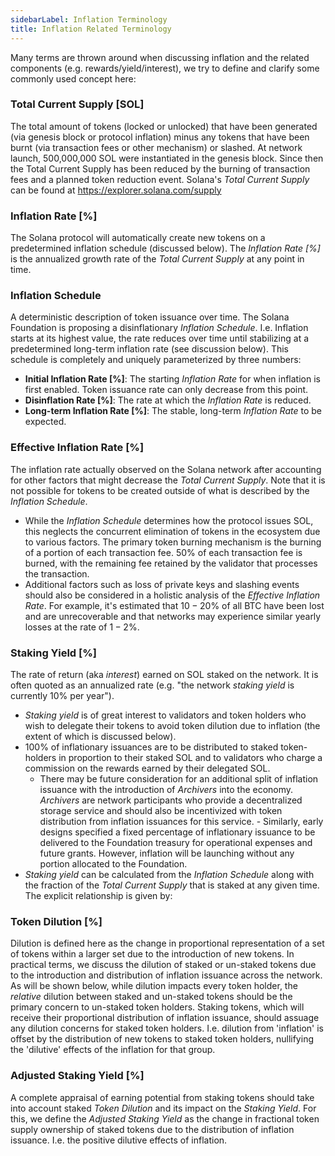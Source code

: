 ```yaml
---
sidebarLabel: Inflation Terminology
title: Inflation Related Terminology
---
```


Many terms are thrown around when discussing inflation and the related
components (e.g. rewards/yield/interest), we try to define and clarify some
commonly used concept here:

### Total Current Supply [SOL]

The total amount of tokens (locked or unlocked) that have been generated (via
genesis block or protocol inflation) minus any tokens that have been burnt (via
transaction fees or other mechanism) or slashed. At network launch, 500,000,000
SOL were instantiated in the genesis block. Since then the Total Current Supply
has been reduced by the burning of transaction fees and a planned token
reduction event. Solana's _Total Current Supply_ can be found at
https://explorer.solana.com/supply

### Inflation Rate [%]

The Solana protocol will automatically create new tokens on a predetermined
inflation schedule (discussed below). The _Inflation Rate [%]_ is the annualized
growth rate of the _Total Current Supply_ at any point in time.

### Inflation Schedule

A deterministic description of token issuance over time. The Solana Foundation
is proposing a disinflationary _Inflation Schedule_. I.e. Inflation starts at
its highest value, the rate reduces over time until stabilizing at a
predetermined long-term inflation rate (see discussion below). This schedule is
completely and uniquely parameterized by three numbers:

- **Initial Inflation Rate [%]**: The starting _Inflation Rate_ for when
  inflation is first enabled. Token issuance rate can only decrease from this
  point.
- **Disinflation Rate [%]**: The rate at which the _Inflation Rate_ is reduced.
- **Long-term Inflation Rate [%]**: The stable, long-term _Inflation Rate_ to be
  expected.

### Effective Inflation Rate [%]

The inflation rate actually observed on the Solana network after accounting for
other factors that might decrease the _Total Current Supply_. Note that it is
not possible for tokens to be created outside of what is described by the
_Inflation Schedule_.

- While the _Inflation Schedule_ determines how the protocol issues SOL, this
  neglects the concurrent elimination of tokens in the ecosystem due to various
  factors. The primary token burning mechanism is the burning of a portion of
  each transaction fee. $50\%$ of each transaction fee is burned, with the
  remaining fee retained by the validator that processes the transaction.
- Additional factors such as loss of private keys and slashing events should
  also be considered in a holistic analysis of the _Effective Inflation Rate_.
  For example, it's estimated that $10-20\%$ of all BTC have been lost and are
  unrecoverable and that networks may experience similar yearly losses at the
  rate of $1-2\%$.

### Staking Yield [%]

The rate of return (aka _interest_) earned on SOL staked on the network. It is
often quoted as an annualized rate (e.g. "the network _staking yield_ is
currently $10\%$ per year").

- _Staking yield_ is of great interest to validators and token holders who wish
  to delegate their tokens to avoid token dilution due to inflation (the extent
  of which is discussed below).
- $100\%$ of inflationary issuances are to be distributed to staked
  token-holders in proportion to their staked SOL and to validators who charge a
  commission on the rewards earned by their delegated SOL.
  - There may be future consideration for an additional split of inflation
    issuance with the introduction of _Archivers_ into the economy. _Archivers_
    are network participants who provide a decentralized storage service and
    should also be incentivized with token distribution from inflation issuances
    for this service. - Similarly, early designs specified a fixed percentage of
    inflationary issuance to be delivered to the Foundation treasury for
    operational expenses and future grants. However, inflation will be launching
    without any portion allocated to the Foundation.
- _Staking yield_ can be calculated from the _Inflation Schedule_ along with the
  fraction of the _Total Current Supply_ that is staked at any given time. The
  explicit relationship is given by:

<!-- $$
\begin{aligned}
\text{Staking Yield} =~&\text{Inflation Rate}\times\text{Validator Uptime}~\times \\
&\left( 1 - \text{Validator Fee} \right) \times \left( \frac{1}{\%~\text{SOL Staked}} \right) \\
\text{where:}\\
\%~\text{SOL Staked} &= \frac{\text{Total SOL Staked}}{\text{Total Current Supply}}
\end{aligned}
$$ -->

### Token Dilution [%]

Dilution is defined here as the change in proportional representation of a set
of tokens within a larger set due to the introduction of new tokens. In
practical terms, we discuss the dilution of staked or un-staked tokens due to
the introduction and distribution of inflation issuance across the network. As
will be shown below, while dilution impacts every token holder, the _relative_
dilution between staked and un-staked tokens should be the primary concern to
un-staked token holders. Staking tokens, which will receive their proportional
distribution of inflation issuance, should assuage any dilution concerns for
staked token holders. I.e. dilution from 'inflation' is offset by the
distribution of new tokens to staked token holders, nullifying the 'dilutive'
effects of the inflation for that group.

### Adjusted Staking Yield [%]

A complete appraisal of earning potential from staking tokens should take into
account staked _Token Dilution_ and its impact on the _Staking Yield_. For this,
we define the _Adjusted Staking Yield_ as the change in fractional token supply
ownership of staked tokens due to the distribution of inflation issuance. I.e.
the positive dilutive effects of inflation.
